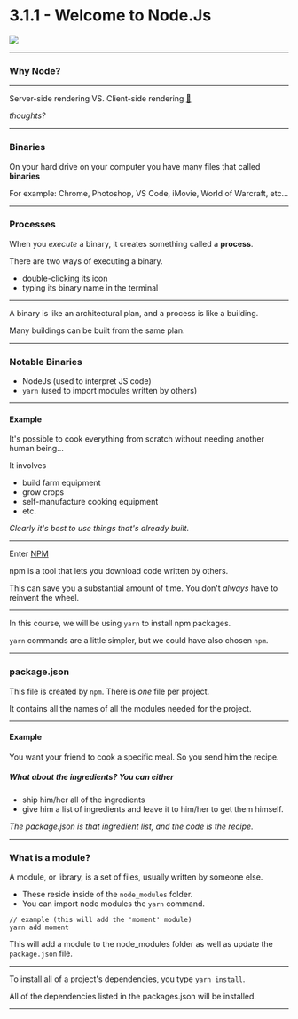 # 3.1.1 - Welcome to Node.Js

<img src="https://media0.giphy.com/media/l0MYt5jPR6QX5pnqM/giphy.gif" style="min-width: 50%;" />

---

### Why Node?

---

Server-side rendering VS. Client-side rendering [🔗](https://www.codeconquest.com/website/client-side-vs-server-side/)

_thoughts?_

---

### Binaries

On your hard drive on your computer you have many files that called **binaries**

For example: Chrome, Photoshop, VS Code, iMovie, World of Warcraft, etc...

---

### Processes

When you _execute_ a binary, it creates something called a **process**.

There are two ways of executing a binary.

- double-clicking its icon
- typing its binary name in the terminal

---

A binary is like an architectural plan, and a process is like a building.

Many buildings can be built from the same plan.

---

### Notable Binaries

- NodeJs (used to interpret JS code)
- `yarn` (used to import modules written by others)

---

#### Example

It's possible to cook everything from scratch without needing another human being...

It involves

- build farm equipment
- grow crops
- self-manufacture cooking equipment
- etc.

_Clearly it's best to use things that's already built._

---

Enter [NPM](https://www.npmjs.com/https://www.npmjs.com/)

npm is a tool that lets you download code written by others.

This can save you a substantial amount of time. You don't _always_ have to reinvent the wheel.

---

In this course, we will be using `yarn` to install npm packages.

`yarn` commands are a little simpler, but we could have also chosen `npm`.

---

### package.json

This file is created by `npm`. There is _one_ file per project.

It contains all the names of all the modules needed for the project.

---

#### Example

You want your friend to cook a specific meal. So you send him the recipe.

##### What about the ingredients? You can either 

- ship him/her all of the ingredients
- give him a list of ingredients and leave it to him/her to get them himself.

_The package.json is that ingredient list, and the code is the recipe._

---

### What is a module?

A module, or library, is a set of files, usually written by someone else.

- These reside inside of the `node_modules` folder.
- You can import node modules the `yarn` command.

```
// example (this will add the 'moment' module)
yarn add moment
```

This will add a module to the node_modules folder as well as update the `package.json` file.

---

To install all of a project's dependencies, you type `yarn install`.

All of the dependencies listed in the packages.json will be installed.

---
